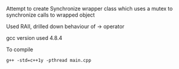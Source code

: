 Attempt to create Synchronize wrapper class which uses a mutex to synchronize calls to wrapped object

Used RAII, drilled down behaviour of -> operator

gcc version used 4.8.4

To compile
```
g++ -std=c++1y -pthread main.cpp
```
